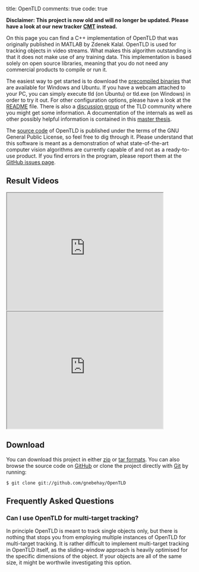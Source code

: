 title: OpenTLD
comments: true
code: true

**Disclaimer: This project is now old and will no longer be updated. Please have a look at our new tracker [CMT](/cmt) instead.**

On this page you can find a C++ implementation of OpenTLD that was originally published in MATLAB by Zdenek Kalal. OpenTLD is used for
tracking objects in video streams. What makes this algorithm outstanding is that it does not make use of any training
data. This implementation is based solely on open source libraries, meaning that you do not need any commercial
products to compile or run it.

The easiest way to get started is to download the [precompiled binaries][1] that are available for Windows and Ubuntu.
If you have a webcam attached to your PC, you can simply execute tld (on Ubuntu) or tld.exe (on Windows) in order to
try it out. For other configuration options, please have a look at the [README][2] file. There is also a [discussion group][3] of the TLD community where you might get some information.
A documentation of the internals as well as other possibly helpful information is contained in this [master thesis](/publications/master_thesis/master_thesis.pdf).

The [source code](#download) of OpenTLD is published under the terms of the GNU General Public License, so feel free to dig through it.
Please understand that this software is meant as a demonstration of what state-of-the-art computer vision algorithms are currently
capable of and not as a ready-to-use product. If you find errors in the program, please report them at the [GitHub issues page][4].

## Result Videos

<iframe class="youtube" width="420" height="315" src="http://www.youtube.com/embed/PCx2tFeHPiQ"></iframe>
<iframe class="youtube" width="420" height="315" src="http://www.youtube.com/embed/qcw_R6wCG6E"></iframe>

## Download

You can download this project in either [zip][5] or [tar formats][6].
You can also browse the source code on [GitHub][2] or clone the project directly with [Git][7] by running:

```
$ git clone git://github.com/gnebehay/OpenTLD
```

## Frequently Asked Questions

### Can I use OpenTLD for multi-target tracking?
In principle OpenTLD is meant to track single objects only,
but there is nothing that stops you from employing multiple instances of OpenTLD for multi-target tracking.
It is rather difficult to implement multi-target tracking in OpenTLD itself,
as the sliding-window approach is heavily optimised for the specific dimensions of the object.
If your objects are all of the same size, it might be worthwile investigating this option.

[1]: https://github.com/gnebehay/OpenTLD/downloads
[2]: https://github.com/gnebehay/OpenTLD 
[3]: http://groups.google.com/group/opentld
[4]: https://github.com/gnebehay/OpenTLD/issues
[5]: https://github.com/gnebehay/OpenTLD/zipball/master
[6]: https://github.com/gnebehay/OpenTLD/tarball/master
[7]: http://git-scm.com
